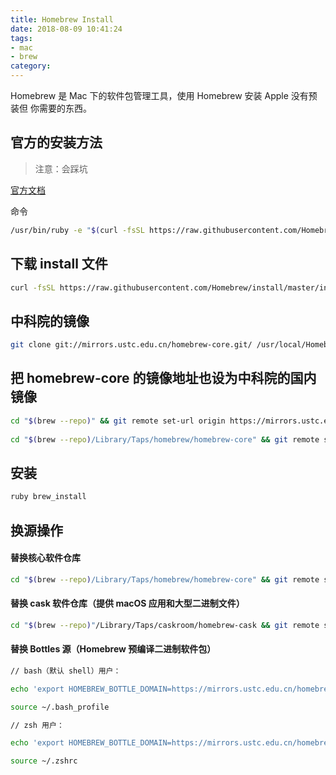 ```yaml
---
title: Homebrew Install
date: 2018-08-09 10:41:24
tags: 
- mac
- brew
category:
---
```


Homebrew 是 Mac 下的软件包管理工具，使用 Homebrew 安装 Apple 没有预装但 你需要的东西。

<!-- more -->

## 官方的安装方法

> 注意：会踩坑

[官方文档](https://brew.sh/index_zh-cn)

命令

```bash
/usr/bin/ruby -e "$(curl -fsSL https://raw.githubusercontent.com/Homebrew/install/master/install)"
```

## 下载 install 文件

```bash
curl -fsSL https://raw.githubusercontent.com/Homebrew/install/master/install >> brew_install
```

## 中科院的镜像

```bash
git clone git://mirrors.ustc.edu.cn/homebrew-core.git/ /usr/local/Homebrew/Library/Taps/homebrew/homebrew-core --depth=1
```

## 把 homebrew-core 的镜像地址也设为中科院的国内镜像
 
```bash
cd "$(brew --repo)" && git remote set-url origin https://mirrors.ustc.edu.cn/brew.git
 
cd "$(brew --repo)/Library/Taps/homebrew/homebrew-core" && git remote set-url origin https://mirrors.ustc.edu.cn/homebrew-core.git
```

## 安装

```bash
ruby brew_install
```

## 换源操作

#### 替换核心软件仓库

```bash
cd "$(brew --repo)/Library/Taps/homebrew/homebrew-core" && git remote set-url origin https://mirrors.ustc.edu.cn/homebrew-core.git
```

#### 替换 cask 软件仓库（提供 macOS 应用和大型二进制文件）

```bash
cd "$(brew --repo)"/Library/Taps/caskroom/homebrew-cask && git remote set-url origin https://mirrors.ustc.edu.cn/homebrew-cask.git
```

#### 替换 Bottles 源（Homebrew 预编译二进制软件包）

```bash
// bash（默认 shell）用户：

echo 'export HOMEBREW_BOTTLE_DOMAIN=https://mirrors.ustc.edu.cn/homebrew-bottles' >> ~/.bash_profile

source ~/.bash_profile

// zsh 用户：

echo 'export HOMEBREW_BOTTLE_DOMAIN=https://mirrors.ustc.edu.cn/homebrew-bottles' >> ~/.zshrc

source ~/.zshrc
```
